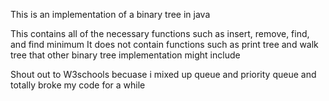 This is an implementation of a binary tree in java

This contains all of the necessary functions such as insert, remove, find, and find minimum
It does not contain functions such as print tree and walk tree that other binary tree implementation might include

Shout out to W3schools becuase i mixed up queue and priority queue and totally broke my code for a while
